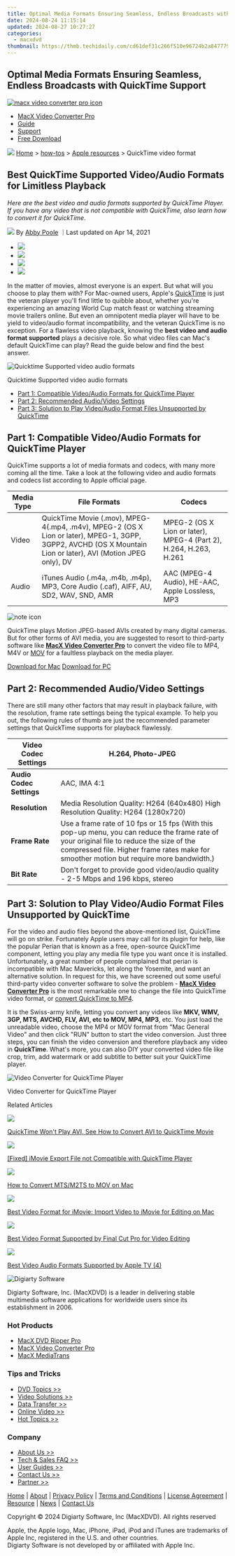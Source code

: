 ```yaml
---
title: Optimal Media Formats Ensuring Seamless, Endless Broadcasts with QuickTime Support
date: 2024-08-24 11:15:14
updated: 2024-08-27 10:27:27
categories:
  - macxdvd
thumbnail: https://thmb.techidaily.com/cd61def31c266f510e96724b2a8477792657278ca4fb179ccb3f421fcf0aa55a.jpg
---
```


## Optimal Media Formats Ensuring Seamless, Endless Broadcasts with QuickTime Support

[![macx video converter pro icon](https://www.macxdvd.com/mac-dvd-video-converter-how-to/../image-style/new-seo/icon11.png)](https://tools.techidaily.com/macxdvd/products/)

* [MacX Video Converter Pro](https://tools.techidaily.com/macxdvd/products/)
* [Guide](https://tools.techidaily.com/macxdvd/products/)
* [Support](https://tools.techidaily.com/macxdvd/products/)
* [Free Download](https://tools.techidaily.com/macxdvd/products/)



![](https://www.macxdvd.com/mac-dvd-video-converter-how-to/../image-style/new-seo/icon7.png) [Home](https://tools.techidaily.com/macxdvd/products/) \> [how-tos](https://tools.techidaily.com/macxdvd/products/) \> [Apple resources](https://tools.techidaily.com/macxdvd/products/) \> QuickTime video format

## Best QuickTime Supported Video/Audio Formats for Limitless Playback



_Here are the best video and audio formats supported by QuickTime Player. If you have any video that is not compatible with QuickTime, also learn how to convert it for QuickTime._

![](https://www.macxdvd.com/mac-dvd-video-converter-how-to/../image-style/new-seo/icon6.png) By [Abby Poole](https://www.linkedin.com/in/abby-poole-6822b0104/) ｜Last updated on Apr 14, 2021 

* [![](https://www.macxdvd.com/mac-dvd-video-converter-how-to/../image-style/new-seo/share-fa.jpg)](https://www.facebook.com/sharer/sharer.php?u=https://www.macxdvd.com/mac-dvd-video-converter-how-to/quicktime-player-supported-video-formats.htm)
* [![](https://www.macxdvd.com/mac-dvd-video-converter-how-to/../image-style/new-seo/share-tw.jpg)](https://twitter.com/intent/tweet?url=https://www.macxdvd.com/mac-dvd-video-converter-how-to/quicktime-player-supported-video-formats.htm)
* [![](https://www.macxdvd.com/mac-dvd-video-converter-how-to/../image-style/new-seo/share-email.jpg)](https://www.macxdvd.com/mac-dvd-video-converter-how-to/mailto:info@example.com?&subject=&body=https://www.macxdvd.com/mac-dvd-video-converter-how-to/quicktime-player-supported-video-formats.htm)
* [![](https://www.macxdvd.com/mac-dvd-video-converter-how-to/../image-style/new-seo/share-in.jpg)](https://www.linkedin.com/shareArticle?mini=true&url=https://www.macxdvd.com/mac-dvd-video-converter-how-to/quicktime-player-supported-video-formats.htm&title=&summary=https://www.macxdvd.com/mac-dvd-video-converter-how-to/quicktime-player-supported-video-formats.htm&source=)

In the matter of movies, almost everyone is an expert. But what will you choose to play them with? For Mac-owned users, Apple's [QuickTime](https://tools.techidaily.com/macxdvd/products/) is just the veteran player you'll find little to quibble about, whether you're experiencing an amazing World Cup match feast or watching streaming movie trailers online. But even an omnipotent media player will have to be yield to video/audio format incompatibility, and the veteran QuickTime is no exception. For a flawless video playback, knowing the **best video and audio format supported** plays a decisive role. So what video files can Mac's default QuickTime can play? Read the guide below and find the best answer. 

![Quicktime Supported video audio formats](https://www.macxdvd.com/mac-dvd-video-converter-how-to/article-image/quicktime-zh-061001.png) 

Quicktime Supported video audio formats

* [Part 1: Compatible Video/Audio Formats for QuickTime Player](https://tools.techidaily.com/macxdvd/products/)
* [Part 2: Recommended Audio/Video Settings](https://tools.techidaily.com/macxdvd/products/)
* [Part 3: Solution to Play Video/Audio Format Files Unsupported by QuickTime](https://tools.techidaily.com/macxdvd/products/)

## Part 1: Compatible Video/Audio Formats for QuickTime Player

QuickTime supports a lot of media formats and codecs, with many more coming all the time. Take a look at the following video and audio formats and codecs list according to Apple official page.

| **Media Type** | **File Formats**                                                                                                                                              | **Codecs**                                                        |
| -------------- | ------------------------------------------------------------------------------------------------------------------------------------------------------------- | ----------------------------------------------------------------- |
| Video          | QuickTime Movie (.mov), MPEG-4(.mp4, .m4v), MPEG-2 (OS X Lion or later), MPEG-1, 3GPP, 3GPP2, AVCHD (OS X Mountain Lion or later), AVI (Motion JPEG only), DV | MPEG-2 (OS X Lion or later), MPEG-4 (Part 2), H.264, H.263, H.261 |
| Audio          | iTunes Audio (.m4a, .m4b, .m4p), MP3, Core Audio (.caf), AIFF, AU, SD2, WAV, SND, AMR                                                                         | AAC (MPEG-4 Audio), HE-AAC, Apple Lossless, MP3                   |

![note icon](https://www.macxdvd.com/mac-dvd-video-converter-how-to/../image-style/new-seo/icon0.png)

QuickTime plays Motion JPEG-based AVIs created by many digital cameras. But for other forms of AVI media, you are suggested to resort to third-party software like [**MacX Video Converter Pro**](https://tools.techidaily.com/macxdvd/products/) to convert the video file to MP4, M4V or [MOV](https://tools.techidaily.com/macxdvd/products/) for a faultless playback on the media player.

[Download for Mac](https://tools.techidaily.com/macxdvd/products/) [Download for PC](https://tools.techidaily.com/macxdvd/products/) 

## Part 2: Recommended Audio/Video Settings 

There are still many other factors that may result in playback failure, with the resolution, frame rate settings being the typical example. To help you out, the following rules of thumb are just the recommended parameter settings that QuickTime supports for playback flawlessly. 

| **Video Codec Settings** | H.264, Photo-JPEG                                                                                                                                                                                                                     |
| ------------------------ | ------------------------------------------------------------------------------------------------------------------------------------------------------------------------------------------------------------------------------------- |
| **Audio Codec Settings** | AAC, IMA 4:1                                                                                                                                                                                                                          |
| **Resolution**           | Media Resolution Quality: H264 (640x480) High Resolution Quality: H264 (1280x720)                                                                                                                                                     |
| **Frame Rate**           | Use a frame rate of 10 fps or 15 fps  (With this pop-up menu, you can reduce the frame rate of your original file to reduce the size of the compressed file. Higher frame rates make for smoother motion but require more bandwidth.) |
| **Bit Rate**             | Don't forget to provide good video/audio quality - 2-5 Mbps and 196 kbps, stereo                                                                                                                                                      |

## Part 3: Solution to Play Video/Audio Format Files Unsupported by QuickTime

For the video and audio files beyond the above-mentioned list, QuickTime will go on strike. Fortunately Apple users may call for its plugin for help, like the popular Perian that is known as a free, open-source QuickTime component, letting you play any media file type you want once it is installed. Unfortunately, a great number of people complained that perian is incompatible with Mac Mavericks, let along the Yosemite, and want an alternative solution. In request for this, we have screened out some useful third-party video converter software to solve the problem - [**MacX Video Converter Pro**](https://tools.techidaily.com/macxdvd/products/) is the most remarkable one to change the file into QuickTime video format, or [convert QuickTime to MP4](https://tools.techidaily.com/macxdvd/products/). 

It is the Swiss-army knife, letting you convert any videos like **MKV, WMV, 3GP, MTS, AVCHD, FLV, AVI, etc to MOV, MP4, MP3**, etc. You just load the unreadable video, choose the MP4 or MOV format from "Mac General Video" and then click "RUN" button to start the video conversion. Just three steps, you can finish the video conversion and therefore playback any video in **QuickTime**. What's more, you can also DIY your converted video file like crop, trim, add watermark or add subtitle to better suit your QuickTime player.

![Video Converter for QuickTime Player](https://www.macxdvd.com/mac-dvd-video-converter-how-to/article-image/zxh-mvcp-070801.png) 

Video Converter for QuickTime Player



Related Articles

![](https://www.macxdvd.com/mac-dvd-video-converter-how-to/../image-style/new-seo/pic7.jpg)

[QuickTime Won't Play AVI, See How to Convert AVI to QuickTime Movie](https://tools.techidaily.com/macxdvd/products/) 

![](https://www.macxdvd.com/mac-dvd-video-converter-how-to/../image-style/new-seo/pic6.jpg)

[\[Fixed\] iMovie Export File not Compatible with QuickTime Player](https://tools.techidaily.com/macxdvd/products/) 

![](https://www.macxdvd.com/mac-dvd-video-converter-how-to/../image-style/new-seo/pic5.jpg)

[How to Convert MTS/M2TS to MOV on Mac](https://tools.techidaily.com/macxdvd/products/) 

![](https://www.macxdvd.com/mac-dvd-video-converter-how-to/../image-style/new-seo/pic4.jpg)

[Best Video Format for iMovie: Import Video to iMovie for Editing on Mac](https://tools.techidaily.com/macxdvd/products/) 

![](https://www.macxdvd.com/mac-dvd-video-converter-how-to/../image-style/new-seo/pic3.jpg)

[Best Video Format Supported by Final Cut Pro for Video Editing](https://tools.techidaily.com/macxdvd/products/) 

![](https://www.macxdvd.com/mac-dvd-video-converter-how-to/../image-style/new-seo/pic2.jpg)

[Best Video Audio Formats Supported by Apple TV (4)](https://tools.techidaily.com/macxdvd/products/) 



![Digiarty Software](https://www.macxdvd.com/mac-dvd-video-converter-how-to/../icon/logo.png) 

Digiarty Software, Inc. (MacXDVD) is a leader in delivering stable multimedia software applications for worldwide users since its establishment in 2006.

### Hot Products

* [MacX DVD Ripper Pro](https://tools.techidaily.com/macxdvd/products/)
* [MacX Video Converter Pro](https://tools.techidaily.com/macxdvd/products/)
* [MacX MediaTrans](https://tools.techidaily.com/macxdvd/products/)

### Tips and Tricks

* [DVD Topics >>](https://tools.techidaily.com/macxdvd/products/)
* [Video Solutions >>](https://tools.techidaily.com/macxdvd/products/)
* [Data Transfer >>](https://tools.techidaily.com/macxdvd/products/)
* [Online Video >>](https://tools.techidaily.com/macxdvd/products/)
* [Hot Topics >>](https://tools.techidaily.com/macxdvd/products/)

### Company

* [About Us >>](https://tools.techidaily.com/macxdvd/products/)
* [Tech & Sales FAQ >>](https://tools.techidaily.com/macxdvd/products/)
* [User Guides >>](https://tools.techidaily.com/macxdvd/products/)
* [Contact Us >>](https://tools.techidaily.com/macxdvd/products/)
* [Partner >>](https://tools.techidaily.com/macxdvd/products/)



[Home](https://tools.techidaily.com/macxdvd/products/) | [About](https://tools.techidaily.com/macxdvd/products/) | [Privacy Policy](https://tools.techidaily.com/macxdvd/products/) | [Terms and Conditions](https://tools.techidaily.com/macxdvd/products/) | [License Agreement](https://tools.techidaily.com/macxdvd/products/) | [Resource](https://tools.techidaily.com/macxdvd/products/) | [News](https://tools.techidaily.com/macxdvd/products/) | [Contact Us](https://tools.techidaily.com/macxdvd/products/)

Copyright © 2024 Digiarty Software, Inc (MacXDVD). All rights reserved

Apple, the Apple logo, Mac, iPhone, iPad, iPod and iTunes are trademarks of Apple Inc, registered in the U.S. and other countries.  
Digiarty Software is not developed by or affiliated with Apple Inc.

<ins class="adsbygoogle"
     style="display:block"
     data-ad-format="autorelaxed"
     data-ad-client="ca-pub-7571918770474297"
     data-ad-slot="1223367746"></ins>



<ins class="adsbygoogle"
     style="display:block"
     data-ad-client="ca-pub-7571918770474297"
     data-ad-slot="8358498916"
     data-ad-format="auto"
     data-full-width-responsive="true"></ins>
